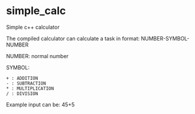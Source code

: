 # simple_calc
Simple c++ calculator

The compiled calculator can calculate a task in format: NUMBER-SYMBOL-NUMBER

NUMBER: normal number 

SYMBOL: 
    
    + : ADDITION
    - : SUBTRACTION
    * : MULTIPLICATION
    / : DIVISION
    
    
    
    
Example input can be: 45+5
